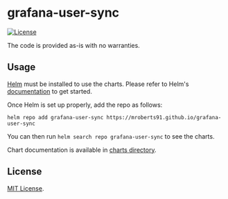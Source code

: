 # grafana-user-sync

[![License](https://img.shields.io/badge/License-MIT-blue.svg)](https://opensource.org/licenses/MIT)
<!-- [![Artifact HUB](https://img.shields.io/endpoint?url=https://artifacthub.io/badge/repository/)](https://artifacthub.io/packages/search?repo=grafana) -->

The code is provided as-is with no warranties.

## Usage

[Helm](https://helm.sh) must be installed to use the charts.
Please refer to Helm's [documentation](https://helm.sh/docs/) to get started.

Once Helm is set up properly, add the repo as follows:

```console
helm repo add grafana-user-sync https://mroberts91.github.io/grafana-user-sync
```

You can then run `helm search repo grafana-user-sync` to see the charts.

<!-- Keep full URL links to repo files because this README syncs from main to gh-pages.  -->
Chart documentation is available in [charts directory](https://github.com/mroberts91/grafana-user-sync/blob/main/charts/grafana-user-sync/README.md).

## License

<!-- Keep full URL links to repo files because this README syncs from main to gh-pages.  -->
[MIT License](https://github.com/mroberts91/grafana-user-sync/blob/main/LICENSE).
